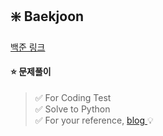 ## ❇️ Baekjoon
<a href="https://www.acmicpc.net/"> 백준 링크 </a>
<br>
#### ⭐ 문제풀이
> ✅ For Coding Test <br>
> ✅ Solve to Python <br>
> ✅ For your reference, <a href="https://velog.io/@delightes/series/%EC%BD%94%EB%94%A9%ED%85%8C%EC%8A%A4%ED%8A%B8"> blog </a> 💡<br>
